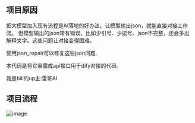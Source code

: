 ## 项目原因

把大模型加入现有流程是AI落地的好办法。让模型输出json，就能直接对接工作流。
但模型输出的json常有错误，比如少引号、少逗号、json不完整，还会多出解释文字。这些问题让对接变得困难。

使用json_repair可以修复这些json问题.

本代码是将它暴露成api接口用于dify对接的代码.

我是bili的up主:雷哥AI

## 项目流程

![image](https://github.com/user-attachments/assets/5f364be2-6bbe-4dff-b5a9-42e23b2ee993)
